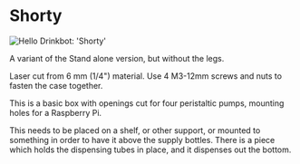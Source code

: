 # Shorty


![Hello Drinkbot: 'Shorty'](shorty.png "Shorty")

A variant of the Stand alone version, but without the legs. 

Laser cut from 6 mm (1/4") material. Use 4 M3-12mm screws and nuts to fasten 
the case together.

This is a basic box with openings cut for four peristaltic pumps, mounting
holes for a Raspberry Pi.

This needs to be placed on a shelf, or other support, or mounted to something 
in order to have it above the supply bottles. There is a piece which holds the 
dispensing tubes in place, and it dispenses out the bottom. 
